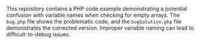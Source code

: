 This repository contains a PHP code example demonstrating a potential confusion with variable names when checking for empty arrays.  The `bug.php` file shows the problematic code, and the `bugSolution.php` file demonstrates the corrected version.  Improper variable naming can lead to difficult-to-debug issues.